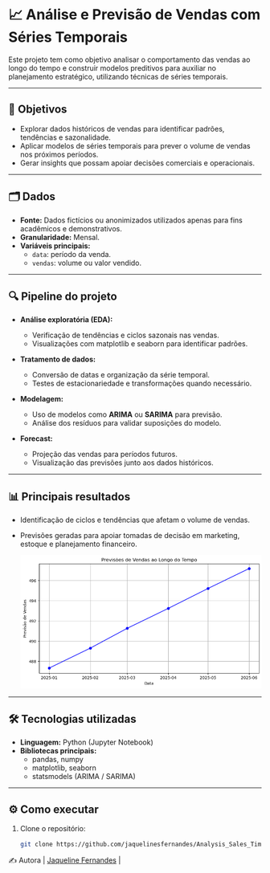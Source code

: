 # 📈 Análise e Previsão de Vendas com Séries Temporais

Este projeto tem como objetivo analisar o comportamento das vendas ao longo do tempo e construir modelos preditivos para auxiliar no planejamento estratégico, utilizando técnicas de séries temporais.

---

## 🚀 Objetivos

- Explorar dados históricos de vendas para identificar padrões, tendências e sazonalidade.
- Aplicar modelos de séries temporais para prever o volume de vendas nos próximos períodos.
- Gerar insights que possam apoiar decisões comerciais e operacionais.

---

## 🗂️ Dados

- **Fonte:** Dados fictícios ou anonimizados utilizados apenas para fins acadêmicos e demonstrativos.
- **Granularidade:** Mensal.
- **Variáveis principais:**
  - `data`: período da venda.
  - `vendas`: volume ou valor vendido.

---

## 🔍 Pipeline do projeto

- **Análise exploratória (EDA):**
  - Verificação de tendências e ciclos sazonais nas vendas.
  - Visualizações com matplotlib e seaborn para identificar padrões.

- **Tratamento de dados:**
  - Conversão de datas e organização da série temporal.
  - Testes de estacionariedade e transformações quando necessário.

- **Modelagem:**
  - Uso de modelos como **ARIMA** ou **SARIMA** para previsão.
  - Análise dos resíduos para validar suposições do modelo.

- **Forecast:**
  - Projeção das vendas para períodos futuros.
  - Visualização das previsões junto aos dados históricos.

---

## 📊 Principais resultados

- Identificação de ciclos e tendências que afetam o volume de vendas.
- Previsões geradas para apoiar tomadas de decisão em marketing, estoque e planejamento financeiro.
  

  ![alt text](plot.png)

---

## 🛠️ Tecnologias utilizadas

- **Linguagem:** Python (Jupyter Notebook)
- **Bibliotecas principais:**
  - pandas, numpy
  - matplotlib, seaborn
  - statsmodels (ARIMA / SARIMA)

---

## ⚙️ Como executar

1. Clone o repositório:
   ```bash
   git clone https://github.com/jaquelinesfernandes/Analysis_Sales_TimesSeries.git


✍️ Autora
|          [Jaqueline Fernandes](https://github.com/jaquelinesfernandes)          |

